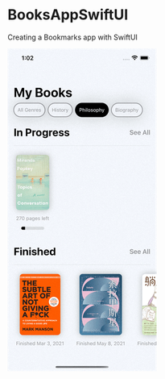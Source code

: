 # BooksAppSwiftUI
Creating a Bookmarks app with SwiftUI

![](https://raw.githubusercontent.com/rpotato/BooksAppSwiftUI/master/doc/screenshot.gif)
